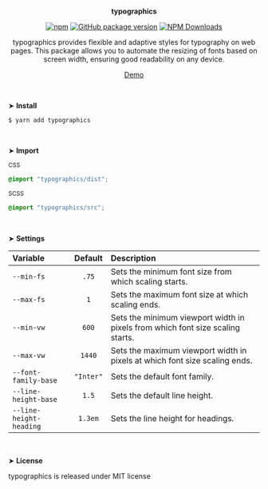 <br>
<p align="center"><strong>typographics</strong></p>

<div align="center">

[![npm](https://img.shields.io/npm/v/typographics.svg?colorB=brightgreen)](https://www.npmjs.com/package/typographics)
[![GitHub package version](https://img.shields.io/github/package-json/v/ux-ui-pro/typographics.svg)](https://github.com/ux-ui-pro/typographics)
[![NPM Downloads](https://img.shields.io/npm/dm/typographics.svg?style=flat)](https://www.npmjs.org/package/typographics)

</div>

<p align="center">typographics provides flexible and adaptive styles for typography on web pages. This package allows you to automate the resizing of fonts based on screen width, ensuring good readability on any device.</p>
<p align="center"><a href="https://codepen.io/ux-ui/pen/BavYXRz">Demo</a></p>
<br>

&#10148; **Install**

```console
$ yarn add typographics
```
<br>

&#10148; **Import**

<sub>CSS</sub>
```css
@import "typographics/dist";
```

<sub>SCSS</sub>
```css
@import "typographics/src";
```
<br>

&#10148; **Settings**

| Variable                |  Default  | Description                                                                    |
|:------------------------|:---------:|:-------------------------------------------------------------------------------|
| `--min-fs`              |   `.75`   | Sets the minimum font size from which scaling starts.                          |
| `--max-fs`              |    `1`    | Sets the maximum font size at which scaling ends.                              |
| `--min-vw`              |   `600`   | Sets the minimum viewport width in pixels from which font size scaling starts. |
| `--max-vw`              |  `1440`   | Sets the maximum viewport width in pixels at which font size scaling ends.     |
| `--font-family-base`    | `"Inter"` | Sets the default font family.                                                  |
| `--line-height-base`    |   `1.5`   | Sets the default line height.                                                  |
| `--line-height-heading` |  `1.3em`  | Sets the line height for headings.                                             |
<br>

&#10148; **License**

typographics is released under MIT license
